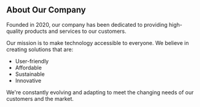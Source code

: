 ## About Our Company

Founded in 2020, our company has been dedicated to providing high-quality products and services to our customers.

Our mission is to make technology accessible to everyone. We believe in creating solutions that are:

- User-friendly
- Affordable
- Sustainable
- Innovative

We're constantly evolving and adapting to meet the changing needs of our customers and the market.